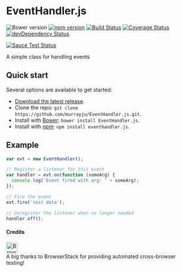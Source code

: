 # EventHandler.js
![Bower version](https://img.shields.io/bower/v/EventHandler.js.svg)
[![npm version](https://img.shields.io/npm/v/eventhandler.js.svg)](https://www.npmjs.com/package/eventhandler.js)
[![Build Status](https://travis-ci.org/murrayju/EventHandler.js.svg?branch=master)](https://travis-ci.org/murrayju/EventHandler.js)
[![Coverage Status](https://coveralls.io/repos/murrayju/EventHandler.js/badge.svg)](https://coveralls.io/r/murrayju/EventHandler.js)
[![devDependency Status](https://img.shields.io/david/dev/murrayju/EventHandler.js.svg)](https://david-dm.org/murrayju/EventHandler.js#info=devDependencies)

[![Sauce Test Status](https://saucelabs.com/browser-matrix/EventHandler.svg)](https://saucelabs.com/u/EventHandler)

A simple class for handling events

## Quick start

Several options are available to get started:

- [Download the latest release](https://github.com/murrayju/EventHandler.js/releases/download/v0.1.1/eventhandler.js-0.1.1.33.HEAD.c219b8d8cd2d.zip).
- Clone the repo: `git clone https://github.com/murrayju/EventHandler.js.git`.
- Install with [Bower](http://bower.io): `bower install EventHandler.js`.
- Install with [npm](https://www.npmjs.com): `npm install eventhandler.js`.

## Example

```js
var evt = new EventHandler();

// Register a listener for this event
var handler = evt.on(function (someArg) {
  console.log('Event fired with arg: ' + someArg);
});

// Fire the event
evt.fire('test data');

// Unregister the listener when no longer needed
handler.off();
```

#### Credits
<a href="https://www.browserstack.com/automate/"><img alt="BrowserStack" src="http://www.xml2selenium.com/wp-content/uploads/2014/01/BrowserStackLogo.png" height="30px"/></a><br/>
A big thanks to BrowserStack for providing automated cross-browser testing!
